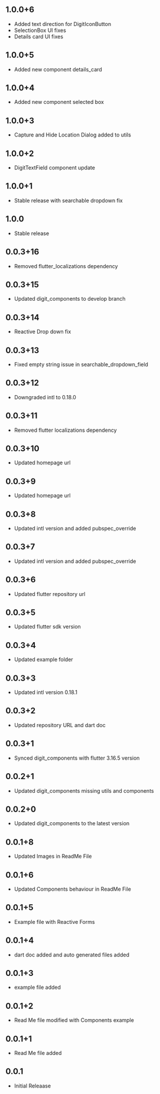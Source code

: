 ## 1.0.0+6
* Added text direction for DigitIconButton
* SelectionBox UI fixes
* Details card UI fixes

## 1.0.0+5
* Added new component details_card

## 1.0.0+4
* Added new component selected box

## 1.0.0+3
* Capture and Hide Location Dialog added to utils

## 1.0.0+2
* DigitTextField component update

## 1.0.0+1
* Stable release with searchable dropdown fix

## 1.0.0
* Stable release

## 0.0.3+16
* Removed flutter_localizations dependency

## 0.0.3+15
* Updated digit_components to develop branch

## 0.0.3+14
* Reactive Drop down fix

## 0.0.3+13
* Fixed empty string issue in searchable_dropdown_field

## 0.0.3+12
* Downgraded intl to 0.18.0

## 0.0.3+11
* Removed flutter localizations dependency

## 0.0.3+10
* Updated homepage url

## 0.0.3+9
* Updated homepage url

## 0.0.3+8
* Updated intl version and added pubspec_override

## 0.0.3+7
* Updated intl version and added pubspec_override

## 0.0.3+6
* Updated flutter repository url

## 0.0.3+5
* Updated flutter sdk version

## 0.0.3+4
* Updated example folder

## 0.0.3+3
* Updated intl version 0.18.1

## 0.0.3+2
* Updated repository URL and dart doc

## 0.0.3+1
* Synced digit_components with flutter 3.16.5 version

## 0.0.2+1
* Updated digit_components missing utils and components

## 0.0.2+0
* Updated digit_components to the latest version

## 0.0.1+8
* Updated Images in ReadMe File

## 0.0.1+6
* Updated Components behaviour in ReadMe File

## 0.0.1+5
* Example file with Reactive Forms

## 0.0.1+4
* dart doc added and auto generated files added

## 0.0.1+3
* example file added

## 0.0.1+2
* Read Me file modified with Components example

## 0.0.1+1
* Read Me file added

## 0.0.1
* Initial Releaase